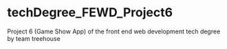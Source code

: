 # techDegree_FEWD_Project6
 Project 6 (Game Show App) of the front end web development tech degree by team treehouse
